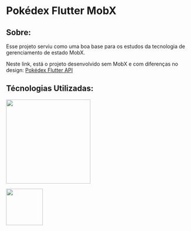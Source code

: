 # Pokédex Flutter MobX

## Sobre:
Esse projeto serviu como uma boa base para os estudos da tecnologia de gerenciamento de estado MobX. <p>
Neste link, está o projeto desenvolvido sem MobX e com diferenças no design: [Pokédex Flutter API](https://github.com/feliper2002/pokedex-flutter-api)


## Técnologias Utilizadas:

<img src='https://upload.wikimedia.org/wikipedia/commons/1/17/Google-flutter-logo.png' width=230> <p>
<img src='https://uiflutter.com/wp-content/uploads/2019/04/mobx.png' width=100>
